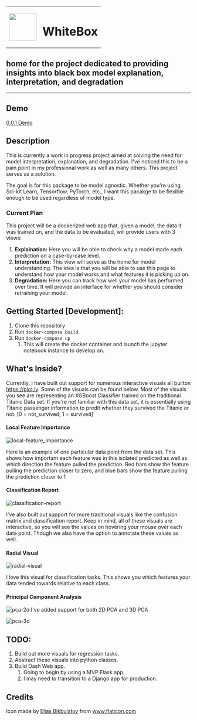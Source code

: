 

<table>
    <tr>
        <th><img src="https://raw.githubusercontent.com/zbloss/whitebox/master/img/box.png" style='width: 75px; height: 75px'></th>
        <th><h1>WhiteBox</h1></th>
    </tr>
</table>

<h2>home for the project dedicated to providing insights into black box model explanation, interpretation, and degradation</h2>

<hr>

## Demo

[0.0.1 Demo](https://youtu.be/iZKhYOERW5A)

## Description
This is currently a work in progress project aimed at solving the need for model interpretation, explanation, and degradation.
I've noticed this to be a pain point in my professional work as well as many others. This project serves as a solution.

The goal is for this package to be model agnostic. Whether you're using Sci-kit Learn, Tensorflow, PyTorch, etc., I want
this pacakge to be flexible enough to be used regardless of model type.

### Current Plan
This project will be a dockerized web app that, given a model, the data it was trained on, and the data to be evaluated,
will provide users with 3 views:
1. <b>Explaination:</b> Here you will be able to check why a model made each prediction on a case-by-case level.
2. <b>Interpretation:</b> This view will serve as the home for model understanding. The idea is that you will be able to use this page
to understand how your model works and what features it is picking up on.
3. <b>Degradation:</b> Here you can track how well your model has performed over time. It will provide an interface for whether
you should consider retraining your model.

## Getting Started [Development]:
1. Clone this repository
2. Run `docker-compose build`
3. Run `docker-compose up`
   1. This will create the docker container and launch the jupyter notebook instance to develop on.

## What's Inside?
Currently, I have built out support for numerous interactive visuals all builton https://plot.ly. Some of the visuals can be found below. Most of the visuals you see are representing an XGBoost Classifier trained on the traditional Titanic Data set. If you're not familiar with this data set, it is essentially using Titanic passenger information to predit whether they survived the Titanic or not. [0 = not_survived, 1 = survived]


#### Local Feature Importance
![local-feature_importance](https://raw.githubusercontent.com/zbloss/whitebox/master/img/local_feature_importance.png)

Here is an example of one particular data point from the data set. This shows how important each feature was in this isolated predicted as well as which direction the feature pulled the prediction. Red bars show the feature pulling the prediction closer to zero, and blue bars show the feature pulling the prediction closer to 1

#### Classification Report
![classification-report](https://raw.githubusercontent.com/zbloss/whitebox/master/img/classification_report.png)

I've also built out support for more traditional visuals like the confusion matrix and classification report. Keep in mind, all of these visuals are interactive, so you will see the values on hovering your mouse over each data point. Though we also have the option to annotate these values as well.

#### Radial Visual
![radial-visual](https://raw.githubusercontent.com/zbloss/whitebox/master/img/radviz.png)

I love this visual for classification tasks. This shows you which features your data tended towards relative to each class.

#### Principal Component Analysis

![pca-2d](https://raw.githubusercontent.com/zbloss/whitebox/master/img/pca2d.png)
 I've added support for both 2D PCA and 3D PCA

![pca-3d](https://raw.githubusercontent.com/zbloss/whitebox/master/img/pca3d.png)

## TODO:
1. Build out more visuals for regression tasks.
2. Abstract these visuals into python classes.
3. Build Dash Web app.
   1. Going to begin by using a MVP Flask app.
   2. I may need to transition to a Django app for production.


## Credits
Icon made by [Elias Bikbulatov]("https://www.flaticon.com/authors/elias-bikbulatov") from www.flaticon.com
